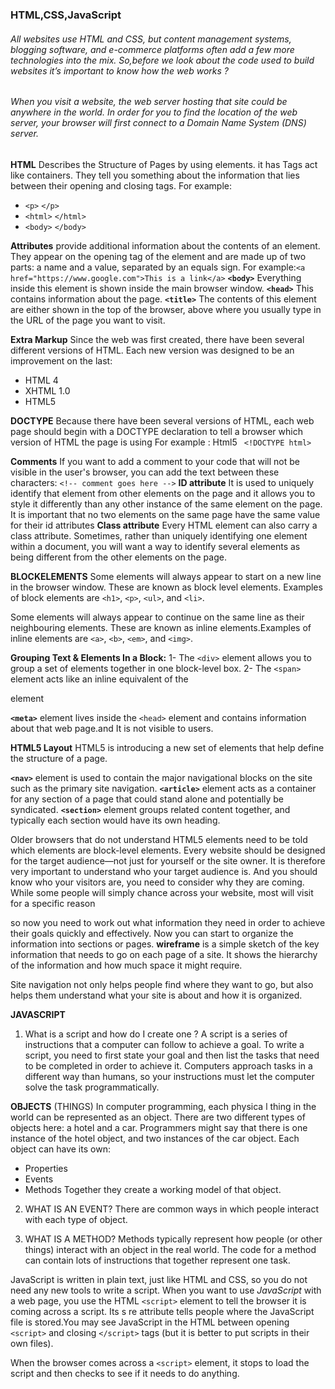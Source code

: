 ### HTML,CSS,JavaScript

###### All websites use HTML and CSS, but content management systems, blogging software, and e-commerce platforms often add a few more technologies into the mix. So,before we look about  the code used to build websites it’s important to know  how the web works ?
###### When you visit a website, the web server hosting that site could be anywhere in the world. In order for you to find the location of the web server, your browser will first connect to a Domain Name System (DNS) server.

**HTML** Describes the Structure of Pages by using elements. it has Tags act like containers. They tell you something about the information that lies between their opening and closing tags. For example: 
* `<p>` `</p>`
* `<html>` `</html>`
* `<body>` `</body>`

**Attributes** provide additional information about the contents of an element. They appear on the opening tag of the element and are made up of two parts: a name and a value, separated by an equals sign. For example:`<a href="https://www.google.com">This is a link</a>`
**`<body>`** Everything inside this element is shown inside the main browser window.
**`<head>`** This contains information about the page.
**`<title>`** The contents of this element are either shown in the top of the browser, above where you usually type in the URL of the page you want to visit.


**Extra Markup**
Since the web was first created, there have been several different versions of HTML. Each new version was designed to be an improvement on the last:
* HTML 4
* XHTML 1.0
* HTML5

**DOCTYPE** Because there have been several versions of HTML, each web page should begin with a DOCTYPE declaration to tell a browser which version of HTML the page is using
For example : Html5 ` <!DOCTYPE html>`

**Comments** If you want to add a comment to your code that will not be visible in the user's browser, you can add the text between these characters: `<!-- comment goes here -->`
**ID attribute** It is used to uniquely identify that element from other elements on the page and it allows you to style it differently than any other instance of the same element on the page. It is important that no two
elements on the same page have the same value for their id attributes
**Class attribute** Every HTML element can also carry a class attribute. Sometimes, rather than uniquely identifying one element within a document, you will want a way to identify several elements
as being different from the other elements on the page.

**BLOCKELEMENTS** Some elements will always appear to start on a new line in the browser window. These are known as block level elements. Examples of block elements are `<h1>`, `<p>`, `<ul>`, and `<li>`.


 Some elements will always appear to continue on the same line as their neighbouring elements. These are known as inline elements.Examples of inline elements are `<a>`, `<b>`, `<em>`, and `<img>`.

**Grouping Text & Elements In a Block:**
1-	The `<div>` element allows you to group a set of elements together in one block-level box.
2-	The `<span>` element acts like an inline equivalent of the <div> element

**`<meta>`** element lives inside the `<head>` element and contains information about that web page.and It is not visible to users.

**HTML5 Layout** HTML5 is introducing a new set of elements that help define the structure of a page.

**`<nav>`** element is used to contain the major navigational blocks on the site such as the primary site navigation.
**`<article>`** element acts as a container for any section of a page that could stand alone and potentially be syndicated.
**`<section>`** element groups related content together, and typically each section would have its own heading.

Older browsers that do not understand HTML5 elements need to be told which elements are block-level elements.
Every website should be designed for the target audience—not just for yourself or the site owner. It is therefore very important to understand who your target audience is. And you should  know who your visitors are, you need to consider why they are coming. While some people will simply chance across your website, most will visit for a specific reason

so now you need to work out what information they need in order to achieve their goals quickly and effectively. Now you can start to organize the information into sections or pages.
**wireframe** is a simple sketch of the key information that needs to go on each page of a site. It shows the hierarchy of the information and how much space it might require.

Site navigation not only helps people find where they want to go, but also
helps them understand what your site is about and how it is organized.


**JAVASCRIPT**

1. What is a script  and how do I create one ?
A script is a series of instructions that a computer can follow to achieve a goal. To write a script, you need to first state your goal and then list the tasks that need to be completed in order to achieve it.
Computers approach tasks in a different way than humans, so your instructions must let the computer solve the task programmatically.

**OBJECTS** (THINGS) In computer programming, each physica l thing in the world can be represented as an object. There are two different types of objects here: a hotel and a car. Programmers might say that there is one instance of the hotel object, and two instances of the car object.
Each object can have its own:
* Properties
* Events
* Methods
Together they create a working model of that object.

2. WHAT IS AN EVENT?
There are common ways in which people interact with each type of object.

3. WHAT IS A METHOD?
Methods typically represent how people (or other things) interact with an object in the real world. The code for a method can contain lots of instructions that together represent one task.

JavaScript is written in plain text, just like HTML and CSS, so you do not need any new tools to write a script. When you want to use *JavaScript* with a web page, you use the HTML `<script>` element to tell the browser it is coming across a script. Its s re attribute tells people where the JavaScript file is stored.You may see JavaScript in the HTML between opening `<script>` and closing `</script>` tags (but it is better to put scripts in their own files).

 When the browser comes across a `<script>` element, it stops to load the script and then checks to see if it needs to do anything.







